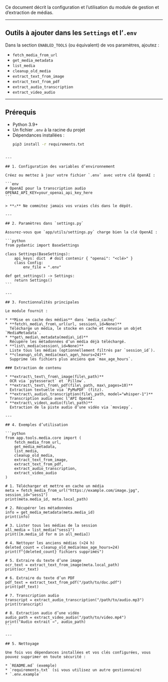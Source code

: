 Ce document décrit la configuration et l’utilisation du module de gestion et d’extraction de médias.

---

## Outils à ajouter dans les `Settings` et l’`.env`

Dans la section `ENABLED_TOOLS` (ou équivalent) de vos paramètres, ajoutez :
- `fetch_media_from_url`
- `get_media_metadata`
- `list_media`
- `cleanup_old_media`
- `extract_text_from_image`
- `extract_text_from_pdf`
- `extract_audio_transcription`
- `extract_video_audio`

---

## Prérequis

- Python 3.9+  
- Un fichier `.env` à la racine du projet  
- Dépendances installées :  
  ```bash
  pip3 install -r requirements.txt
````

---

## 1. Configuration des variables d’environnement

Créez ou mettez à jour votre fichier `.env` avec votre clé OpenAI :

```env
# OpenAI pour la transcription audio
OPENAI_API_KEY=your_openai_api_key_here
```

> **⚠️** Ne commitez jamais vos vraies clés dans le dépôt.

---

## 2. Paramètres dans `settings.py`

Assurez-vous que `app/utils/settings.py` charge bien la clé OpenAI :

```python
from pydantic import BaseSettings

class Settings(BaseSettings):
    api_keys: dict  # doit contenir { "openai": "<clé>" }
    class Config:
        env_file = ".env"

def get_settings() -> Settings:
    return Settings()
```

---

## 3. Fonctionnalités principales

Le module fournit :

* **Mise en cache des médias** dans `media_cache/`
* **fetch\_media\_from\_url(url, session\_id=None)**
  Télécharge un média, le stocke en cache et renvoie un objet `MediaMetadata`.
* **get\_media\_metadata(media\_id)**
  Récupère les métadonnées d’un média déjà téléchargé.
* **list\_media(session\_id=None)**
  Liste tous les médias (optionnellement filtrés par `session_id`).
* **cleanup\_old\_media(max\_age\_hours=24)**
  Supprime les fichiers plus anciens que `max_age_hours`.

### Extraction de contenu

* **extract\_text\_from\_image(file\_path)**
  OCR via `pytesseract` et `Pillow`.
* **extract\_text\_from\_pdf(file\_path, max\_pages=10)**
  Extraction textuelle via `PyMuPDF` (fitz).
* **extract\_audio\_transcription(file\_path, model="whisper-1")**
  Transcription audio avec l’API OpenAI.
* **extract\_video\_audio(file\_path)**
  Extraction de la piste audio d’une vidéo via `moviepy`.

---

## 4. Exemples d’utilisation

```python
from app.tools.media.core import (
    fetch_media_from_url,
    get_media_metadata,
    list_media,
    cleanup_old_media,
    extract_text_from_image,
    extract_text_from_pdf,
    extract_audio_transcription,
    extract_video_audio
)

# 1. Télécharger et mettre en cache un média
meta = fetch_media_from_url("https://example.com/image.jpg", session_id="sess1")
print(meta.media_id, meta.local_path)

# 2. Récupérer les métadonnées
info = get_media_metadata(meta.media_id)
print(info)

# 3. Lister tous les médias de la session
all_media = list_media("sess1")
print([m.media_id for m in all_media])

# 4. Nettoyer les anciens médias (>24 h)
deleted_count = cleanup_old_media(max_age_hours=24)
print(f"{deleted_count} fichiers supprimés")

# 5. Extraire du texte d’une image
ocr_text = extract_text_from_image(meta.local_path)
print(ocr_text)

# 6. Extraire du texte d’un PDF
pdf_text = extract_text_from_pdf("/path/to/doc.pdf")
print(pdf_text)

# 7. Transcription audio
transcript = extract_audio_transcription("/path/to/audio.mp3")
print(transcript)

# 8. Extraction audio d’une vidéo
audio_path = extract_video_audio("/path/to/video.mp4")
print("Audio extrait →", audio_path)
```

---

## 5. Nettoyage

Une fois vos dépendances installées et vos clés configurées, vous pouvez supprimer en toute sécurité :

* `README.md` (exemple)
* `requirements.txt` (si vous utilisez un autre gestionnaire)
* `.env.example`